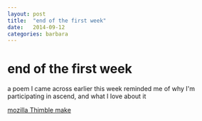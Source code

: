 ```yaml
---
layout: post
title:  "end of the first week"
date:   2014-09-12
categories: barbara
---
```


end of the first week
=====================

a poem I came across earlier this week reminded me of why I'm participating in ascend, and what I love about it

[mozilla Thimble make](https://galgeek.makes.org/thimble/LTIxMDgwOTYyNTY=/pied-beauty-animated)


